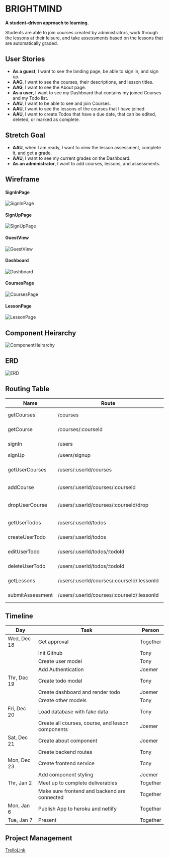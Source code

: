 # BRIGHTMIND

**A student-driven approach to learning.**

Students are able to join courses created by administrators, work through the lessons at their leisure, and take assessments based on the lessons that are automatically graded.

## User Stories

- **As a guest**, I want to see the landing page, be able to sign in, and sign up.
- **AAG**, I want to see the courses, their descriptions, and lesson titles.
- **AAG**, I want to see the About page.
- **As a user**, I want to see my Dashboard that contains my joined Courses and my Todo list.
- **AAU**, I want to be able to see and join Courses.
- **AAU**, I want to see the lessons of the courses that I have joined.
- **AAU**, I want to create Todos that have a due date, that can be edited, deleted, or marked as complete.

## Stretch Goal

- **AAU**, when I am ready, I want to view the lesson assessment, complete it, and get a grade.
- **AAU**, I want to see my current grades on the Dashboard.
- **As an administrator**, I want to add courses, lessons, and assessments.

## Wireframe

#### SignInPage
![SignInPage](/assets/SignInPage.png)
#### SignUpPage
![SignUpPage](/assets/SignUpPage.png)
#### GuestView
![GuestView](/assets/GuestView.png)
#### Dashboard
![Dashboard](/assets/Dashboard.png)
#### CoursesPage
![CoursesPage](/assets/CoursesPage.png)
#### LessonPage
![LessonPage](/assets/LessonPage.png)

## Component Heirarchy
![ComponentHeirarchy](/assets/ComponentHeirarchy.png)

## ERD
![ERD](/assets/BrightMind%20ERD.png)

## Routing Table
| Name               | Route                                       | Use                        | Method |
|--------------------|----------------------------------------------|----------------------------|--------|
| getCourses         | /courses                                    | Get all courses            | GET    |
| getCourse          | /courses/:courseId                         | Get a course               | GET    |
| signIn             | /users                                      | Sign into app              | POST   |
| signUp             | /users/signup                              | Create user                | POST   |
| getUserCourses     | /users/:userId/courses                    | View all courses as user   | GET    |
| addCourse          | /users/:userId/courses/:courseId          | Add course to user         | PUT    |
| dropUserCourse     | /users/:userId/courses/:courseId/drop          | Drop enrolled course       | PUT    |
| getUserTodos       | /users/:userId/todos                      | Get all user todos         | GET    |
| createUserTodo     | /users/:userId/todos                      | Create user todo           | POST   |
| editUserTodo       | /users/:userId/todos/:todoId              | Edit user todo             | PUT    |
| deleteUserTodo     | /users/:userId/todos/:todoId              | Delete user todo           | DELETE |
| getLessons         | /users/:userId/courses/:courseId/:lessonId| Get single lesson          | GET    |
| submitAssessment   | /users/:userId/courses/:courseId/:lessonId| Submit assessment          | POST   |

## Timeline
|Day|Task|Person|
|---|---|---|
|Wed, Dec 18|Get approval|Together|
||Init Github|Tony|
||Create user model|Tony|
||Add Authentication|Joemer|
|Thr, Dec 19|Create todo model|Tony|
||Create dashboard and render todo|Joemer|
||Create other models|Tony|
|Fri, Dec 20|Load database with fake data|Tony|
||Create all courses, course, and lesson components|Joemer|
|Sat, Dec 21|Create about component|Joemer|
||Create backend routes|Tony|
|Mon, Dec 23| Create frontend service|Tony|
||Add component styling|Joemer|
|Thr, Jan 2|Meet up to complete deliverables|Together|
||Make sure frontend and backend are connected|Together|
|Mon, Jan 6|Publish App to heroku and netlify|Together|
|Tue, Jan 7|Present|Together|

## Project Management
[TrelloLink](https://trello.com/invite/b/6762d847a8c34c2934d30d0e/ATTI8c67db5b1f1e1838d55b101f54326c4a90DA209F/brightmind)